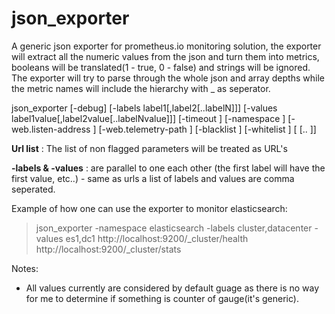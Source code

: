 # json_exporter

<p>A generic json exporter for prometheus.io monitoring solution, the exporter will extract all the numeric values from the json and turn them into metrics, booleans will be translated(1 - true, 0 - false) and strings will be ignored. The exporter will try to parse through the whole json and array depths while the metric names will include the hierarchy with _ as seperator.</p>

json_exporter [-debug] [-labels label1[,label2[..labelN]]] [-values label1value[,label2value[..labelNvalue]]] [-timeout <timeout>] [-namespace <namespace>] [-web.listen-address <listening address>] [-web.telemetry-path <telemetry path>] [-blacklist <regex>] [-whitelist <regex>] <url1>[ <url2>[.. <urlN>]]

**Url list** : The list of non flagged parameters will be treated as URL's

**-labels & -values** : are parallel to one each other (the first label will have the first value, etc..) - same as urls a list of labels and values are comma seperated.


Example of how one can use the exporter to monitor elasticsearch:
>json_exporter -namespace elasticsearch -labels cluster,datacenter -values es1,dc1 http://localhost:9200/_cluster/health http://localhost:9200/_cluster/stats

Notes:
* All values currently are considered by default guage as there is no way for me to determine if something is counter of gauge(it's generic).
